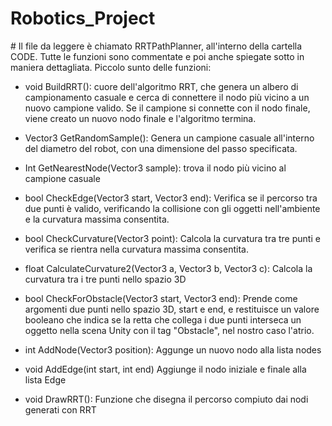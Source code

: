 # Robotics_Project
# Il file da leggere è chiamato RRTPathPlanner, all'interno della cartella CODE. Tutte le funzioni sono commentate e poi anche spiegate sotto in maniera dettagliata. Piccolo sunto delle funzioni:
- void BuildRRT():
cuore dell'algoritmo RRT, che genera un albero di campionamento casuale e cerca di connettere il nodo più vicino a un nuovo campione valido. Se il campione si connette con il nodo finale, viene creato un nuovo nodo finale e l'algoritmo termina.

- Vector3 GetRandomSample():
Genera un campione casuale all'interno del diametro del robot, con una dimensione del passo specificata.

- Int GetNearestNode(Vector3 sample):
trova il nodo più vicino al campione casuale

- bool CheckEdge(Vector3 start, Vector3 end):
Verifica se il percorso tra due punti è valido, verificando la collisione con gli oggetti nell'ambiente e la curvatura massima consentita.

- bool CheckCurvature(Vector3 point):
Calcola la curvatura tra tre punti e verifica se rientra nella curvatura massima consentita.

- float CalculateCurvature2(Vector3 a, Vector3 b, Vector3 c):
Calcola la curvatura tra i tre punti nello spazio 3D

- bool CheckForObstacle(Vector3 start, Vector3 end):
Prende come argomenti due punti nello spazio 3D, start e end, e restituisce un valore booleano che indica se la retta che collega i due punti interseca un oggetto nella scena Unity con il tag "Obstacle", nel nostro caso l'atrio.

- int AddNode(Vector3 position):
Aggunge un nuovo nodo alla lista nodes

- void AddEdge(int start, int end)
Aggiunge il nodo iniziale e finale alla lista Edge

- void DrawRRT():
Funzione che disegna il percorso compiuto dai nodi generati con RRT
